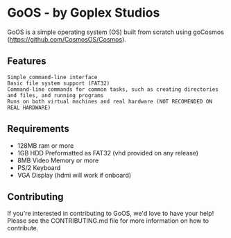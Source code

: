 # GoOS - by Goplex Studios

GoOS is a simple operating system (OS) built from scratch using goCosmos (https://github.com/CosmosOS/Cosmos).
## Features

    Simple command-line interface
    Basic file system support (FAT32)
    Command-line commands for common tasks, such as creating directories and files, and running programs
    Runs on both virtual machines and real hardware (NOT RECOMENDED ON REAL HARDWARE)

## Requirements

  - 128MB ram or more
  - 1GB HDD Preformatted as FAT32 (vhd provided on any release)
  - 8MB Video Memory or more
  - PS/2 Keyboard
  - VGA Display (hdmi will work if onboard)


## Contributing

If you're interested in contributing to GoOS, we'd love to have your help! Please see the CONTRIBUTING.md file for more information on how to contribute.
